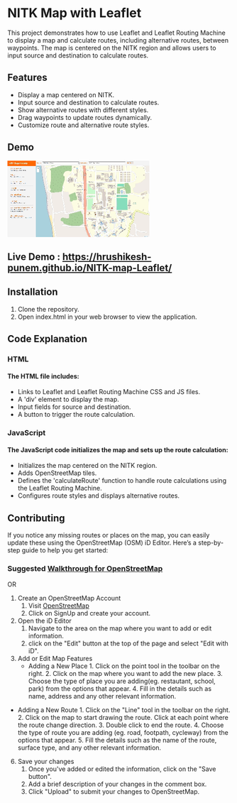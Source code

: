 # NITK Map with Leaflet
This project demonstrates how to use Leaflet and Leaflet Routing Machine to display a map and calculate routes, including alternative routes, between waypoints. The map is centered on the NITK region and allows users to input source and destination to calculate routes.
## Features
- Display a map centered on NITK.
- Input source and destination to calculate routes.
- Show alternative routes with different styles.
- Drag waypoints to update routes dynamically.
- Customize route and alternative route styles.
## Demo
![Application GIF](https://github.com/Hrushikesh-Punem/NITK-map-Leaflet/blob/main/assets/Application%20GIF.gif)
## Live Demo : https://hrushikesh-punem.github.io/NITK-map-Leaflet/
## Installation
1. Clone the repository.
2. Open index.html in your web browser to view the application.
## Code Explanation
### HTML
#### The HTML file includes:
- Links to Leaflet and Leaflet Routing Machine CSS and JS files.
- A 'div' element to display the map.
- Input fields for source and destination.
- A button to trigger the route calculation.
### JavaScript
#### The JavaScript code initializes the map and sets up the route calculation:
- Initializes the map centered on the NITK region.
- Adds OpenStreetMap tiles.
- Defines the 'calculateRoute' function to handle route calculations using the Leaflet Routing Machine.
- Configures route styles and displays alternative routes.
## Contributing
If you notice any missing routes or places on the map, you can easily update these using the OpenStreetMap (OSM) iD Editor. Here’s a step-by-step guide to help you get started:
### Suggested [Walkthrough for OpenStreetMap](https://www.openstreetmap.org/edit?editor=id#map=17/13.01082/74.79428) 
OR
1. Create an OpenStreetMap Account
     1. Visit [OpenStreetMap](https://www.openstreetmap.org/)
     2. Click on SignUp and create your account.
2. Open the iD Editor
     1. Navigate to the area on the map where you want to add or edit information.
     2. click on the "Edit" button at the top of the page and select "Edit with iD".
4. Add or Edit Map Features
    - Adding a New Place
          1. Click on the point tool in the toolbar on the right.
          2. Click on the map where you want to add the new place.
          3. Choose the type of place you are adding(eg. restautant, school, park) from the options that appear.
          4. Fill in the details such as name, address and any other relevant information.
- Adding a New Route
          1. Click on the "Line" tool in the toolbar on the right.
          2. Click on the map to start drawing the route. Click at each point where the route change direction.
          3. Double click to end the route.
          4. Choose the type of route you are adding (eg. road, footpath, cycleway) from the options that appear.
          5. Fill the details such as the name of the route, surface type, and any other relevant information.
6. Save your changes
   1. Once you've added or edited the information, click on the "Save button".
   2. Add a brief description of your changes in the comment box.
   3. Click "Upload" to submit your changes to OpenStreetMap.

